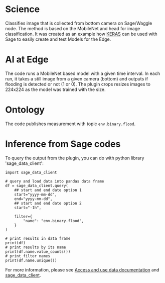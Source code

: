 # Science

Classifies image that is collected from bottom camera on Sage/Waggle node. The method is based on the MobileNet and head for image classification. It was created as an example how [KERAS](https://keras.io/) can be used with Sage to easily create and test Models for the Edge.

# AI at Edge

The code runs a MobileNet based model with a given time interval. In each run, it takes a still image from a given camera (bottom) and outputs if flooding is detected or not (1 or 0). The plugin crops  resizes images to 224x224 as the model was trained with the size.

# Ontology

The code publishes measurement with topic `env.binary.flood`.

# Inference from Sage codes
To query the output from the plugin, you can do with python library 'sage_data_client':
```
import sage_data_client

# query and load data into pandas data frame
df = sage_data_client.query(
    ## start and end date option 1
    start="yyyy-mm-dd",
    end="yyyy-mm-dd",
    ## start and end date option 2
    start="-1h",

    filter={
        "name": "env.binary.flood",
    }
)

# print results in data frame
print(df)
# print results by its name
print(df.name.value_counts())
# print filter names
print(df.name.unique())
```
For more information, please see [Access and use data documentation](https://docs.sagecontinuum.org/docs/tutorials/accessing-data) and [sage_data_client](https://pypi.org/project/sage-data-client/).